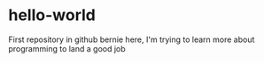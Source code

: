 # hello-world
First repository in github
bernie here, I'm trying to learn more about programming to land a good job
